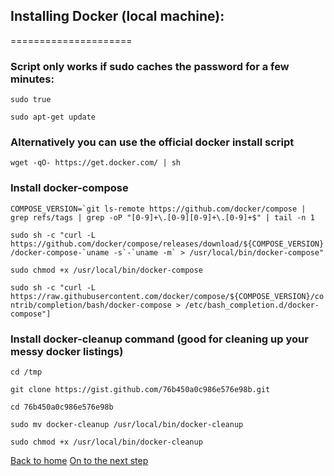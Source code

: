 ## Installing Docker (local machine):
=====================

### Script only works if sudo caches the password for a few minutes:

`sudo true`


`sudo apt-get update`


### Alternatively you can use the official docker install script

`wget -qO- https://get.docker.com/ | sh`

### Install docker-compose

``COMPOSE_VERSION=`git ls-remote https://github.com/docker/compose | grep refs/tags | grep -oP "[0-9]+\.[0-9][0-9]+\.[0-9]+$" | tail -n 1``

``sudo sh -c "curl -L https://github.com/docker/compose/releases/download/${COMPOSE_VERSION}/docker-compose-`uname -s`-`uname -m` > /usr/local/bin/docker-compose"``

`sudo chmod +x /usr/local/bin/docker-compose`

`sudo sh -c "curl -L https://raw.githubusercontent.com/docker/compose/${COMPOSE_VERSION}/contrib/completion/bash/docker-compose > /etc/bash_completion.d/docker-compose"]`

### Install docker-cleanup command (good for cleaning up your messy docker listings)

`cd /tmp`

`git clone https://gist.github.com/76b450a0c986e576e98b.git`

`cd 76b450a0c986e576e98b`

`sudo mv docker-cleanup /usr/local/bin/docker-cleanup`

`sudo chmod +x /usr/local/bin/docker-cleanup`

[Back to home](README.md)
[On to the next step](docs/gks_setup.md)